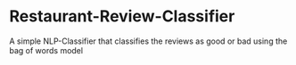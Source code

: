 # Restaurant-Review-Classifier
A simple NLP-Classifier that classifies the reviews as good or bad using the bag of words model
